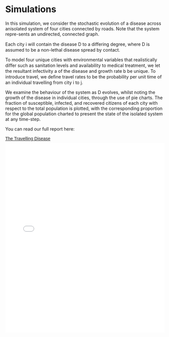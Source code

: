Simulations
===========

<p>In this simulation, we consider the stochastic evolution of a disease across anisolated system of four cities connected by roads. Note that the system repre-sents an undirected, connected graph.</p>

<p>Each city i will contain the disease D to a diﬀering degree, where D is assumed to be a non-lethal disease spread by contact.<p>

<p>To model four unique cities with environmental variables that realistically diﬀer such as sanitation levels and availability to medical treatment, we let the resultant infectivity a of the disease and growth rate b be unique. To introduce travel, we deﬁne travel rates to be the probability per unit time of an individual travelling from city i to j.</p> 

<p>We examine the behaviour of the system as D evolves, whilst noting the growth of the disease in individual cities, through the use of pie charts. The fraction of susceptible, infected, and recovered citizens of each city with respect to the total population is plotted, with the corresponding proportion for the global population charted to present the state of the isolated system at any time-step.</p>

You can read our full report here: <p style=" margin: 12px auto 6px auto; font-family: Helvetica,Arial,Sans-serif; font-style: normal; font-variant: normal; font-weight: normal; font-size: 14px; line-height: normal; font-size-adjust: none; font-stretch: normal; -x-system-font: none; display: block;">   <a title="View The Travelling Disease on Scribd" href="http://www.scribd.com/doc/222780214/The-Travelling-Disease"  style="text-decoration: underline;" >The Travelling Disease</a></p><iframe class="scribd_iframe_embed" src="//www.scribd.com/embeds/222780214/content?start_page=1&view_mode=scroll&access_key=key-8pvpadiie4i28kiwy88&show_recommendations=true" data-auto-height="false" data-aspect-ratio="0.7080062794348508" scrolling="no" id="doc_55496" width="100%" height="600" frameborder="0"></iframe>

